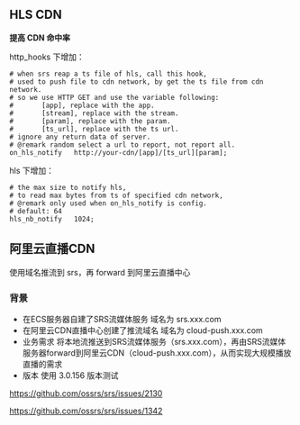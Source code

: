 ## HLS CDN

**提高 CDN  命中率**

http_hooks 下增加：

    # when srs reap a ts file of hls, call this hook,
    # used to push file to cdn network, by get the ts file from cdn network.
    # so we use HTTP GET and use the variable following:
    #       [app], replace with the app.
    #       [stream], replace with the stream.
    #       [param], replace with the param.
    #       [ts_url], replace with the ts url.
    # ignore any return data of server.
    # @remark random select a url to report, not report all.
    on_hls_notify   http://your-cdn/[app]/[ts_url][param]; 

hls 下增加：

```
# the max size to notify hls,
# to read max bytes from ts of specified cdn network,
# @remark only used when on_hls_notify is config.
# default: 64
hls_nb_notify   1024;
```



## 阿里云直播CDN

使用域名推流到 srs，再 forward 到阿里云直播中心

### 背景
- 在ECS服务器自建了SRS流媒体服务
  域名为 srs.xxx.com
- 在阿里云CDN直播中心创建了推流域名
  域名为 cloud-push.xxx.com
- 业务需求
  将本地流推送到SRS流媒体服务（srs.xxx.com），再由SRS流媒体服务器forward到阿里云CDN（cloud-push.xxx.com），从而实现大规模播放直播的需求
- 版本
  使用 3.0.156 版本测试



https://github.com/ossrs/srs/issues/2130

https://github.com/ossrs/srs/issues/1342
